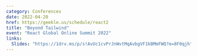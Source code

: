 ```yaml
---
category: Conferences
date: 2022-04-20
href: https://geekle.us/schedule/react2
title: "Beyond Tailwind"
event: "React Global Online Summit 2022"
links:
  Slides: "https://1drv.ms/p/s!AvUc1cvPrJnWvtMqAvbgVF1kBMmFWQ?e=8F0qjh"
---
```

